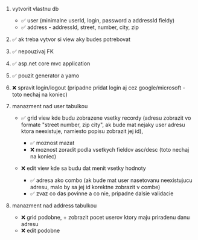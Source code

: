 1. vytvorit vlastnu db 
	- ✅ user (minimalne userId, login, password a addressId fieldy)
	- ✅ address - addressId, street, number, city, zip 

2. ✅ ak treba vytvor si view aky budes potrebovat

3. ✅ nepouzivaj FK

4. ✅ asp.net core mvc application

5. ✅ pouzit generator a yamo

6. ❌ spravit login/logout (pripadne pridat login aj cez google/microsoft - toto nechaj na koniec)

7. manazment nad user tabulkou
	- ✅ grid view kde budu zobrazene vsetky recordy (adresu zobrazit vo formate "street number, zip city", ak bude mat nejaky user adresu ktora neexistuje, namiesto popisu zobrazit jej id), 
		- ✅ moznost mazat
		- ❌ moznost zoradit podla vsetkych fieldov asc/desc (toto nechaj na koniec)

	- ❌ edit view kde sa budu dat menit vsetky hodnoty
		- ✅ adresa ako combo (ak bude mat user nasetovanu neexistujucu adresu, malo by sa jej id korektne zobrazit v combe)
		- ✅ zvaz co das povinne a co nie, pripadne dalsie validacie

8. manazment nad address tabulkou
	- ❌ grid podobne, + zobrazit pocet userov ktory maju priradenu danu adresu
	- ❌ edit podobne
